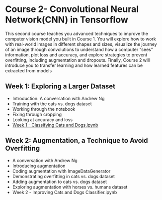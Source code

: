 
 
# Course 2- Convolutional Neural Network(CNN) in Tensorflow


This second course teaches you advanced techniques to improve the computer vision model you built in Course 1. You will explore how to work with real-world images in different shapes and sizes, visualize the journey of an image through convolutions to understand how a computer “sees” information, plot loss and accuracy, and explore strategies to prevent overfitting, including augmentation and dropouts. Finally, Course 2 will introduce you to transfer learning and how learned features can be extracted from models

## Week 1: Exploring a Larger Dataset
- Introduction: A conversation with Andrew Ng
- Training with the cats vs. dogs dataset
- Working through the notebook
- Fixing through cropping
- Looking at accuracy and loss
- [Week 1 - Classifying Cats and Dogs.ipynb](https://github.com/R-aryan/TensorFlow-In-Practise-Specialization-Coursera/blob/master/Course%202-%20Convolutional%20Neural%20Network(CNN)%20in%20Tensorflow/Week-1/Exercise_1_Cats_vs_Dogs_Question-FINAL.ipynb)


## Week 2: Augmentation, a Technique to Avoid Overfitting
- A conversation with Andrew Ng
- Introducing augmentation
- Coding augmentation with ImageDataGenerator
- Demonstrating overfitting in cats vs. dogs dataset
- Adding augmentation to cats vs. dogs dataset
- Exploring augmentation with horses vs. humans dataset
- Week 2 - Improving Cats and Dogs Classifier.ipynb
